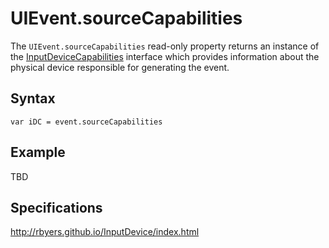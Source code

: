 # UIEvent.sourceCapabilities

The `UIEvent.sourceCapabilities` read-only property returns an instance of the [InputDeviceCapabilities](InputDeviceCapabilities.md) interface which provides information about the physical device responsible for generating the event.

## Syntax

`var iDC = event.sourceCapabilities`

## Example

TBD

## Specifications

<http://rbyers.github.io/InputDevice/index.html>
